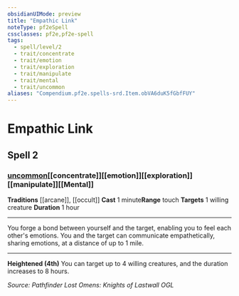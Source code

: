 ```yaml
---
obsidianUIMode: preview
title: "Empathic Link"
noteType: pf2eSpell
cssclasses: pf2e,pf2e-spell
tags:
  - spell/level/2
  - trait/concentrate
  - trait/emotion
  - trait/exploration
  - trait/manipulate
  - trait/mental
  - trait/uncommon
aliases: "Compendium.pf2e.spells-srd.Item.obVA6duK5fGbfFUY" 
---
```

# Empathic Link   
## Spell 2
### [uncommon](uncommon "Uncommon Rarity Trait")[[concentrate]][[emotion]][[exploration]][[manipulate]][[Mental]]
**Traditions** [[arcane]], [[occult]]
**Cast** 1 minute**Range** touch
**Targets** 1 willing creature
**Duration** 1 hour
* * * 
You forge a bond between yourself and the target, enabling you to feel each other's emotions. You and the target can communicate empathetically, sharing emotions, at a distance of up to 1 mile.

* * *

**Heightened (4th)** You can target up to 4 willing creatures, and the duration increases to 8 hours.

*Source: Pathfinder Lost Omens: Knights of Lastwall*
*OGL*